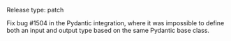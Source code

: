 Release type: patch

Fix bug #1504 in the Pydantic integration, where it was impossible to define
both an input and output type based on the same Pydantic base class.
